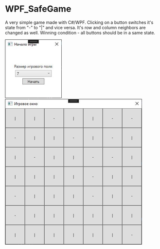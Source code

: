 # WPF_SafeGame
A very simple game made with C#/WPF.
Clicking on a button switches it's state from "-" to "|" and vice versa. It's row and column neighbors are changed as well.
Winning condition - all buttons should be in a same state.

![some screenshots](https://raw.githubusercontent.com/UghZan/WPF_SafeGame/main/demo/screen1.JPG)
![some screenshots](https://raw.githubusercontent.com/UghZan/WPF_SafeGame/main/demo/screen2.JPG)
